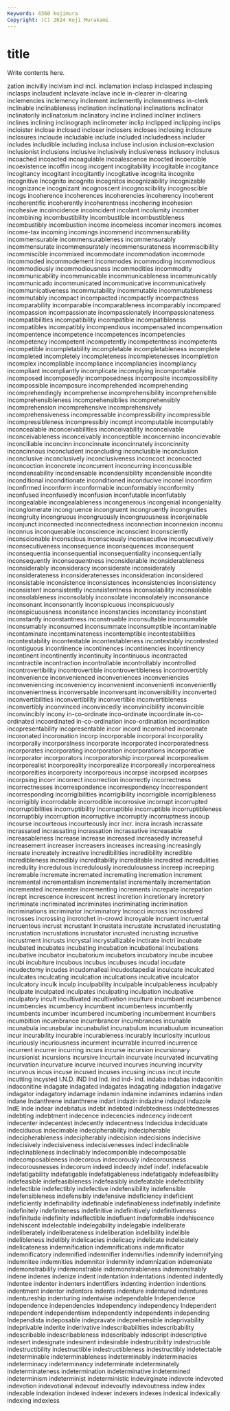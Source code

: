 ```yaml
---
Keywords: 4360 kojimura
Copyright: (C) 2024 Koji Murakami
---
```


# title

Write contents here.



zation
incivilly incivism incl incl. inclamation inclasp inclasped inclasping inclasps inclaudent
inclavate inclave incle in-clearer in-clearing inclemencies inclemency inclement inclemently inclementness
in-clerk inclinable inclinableness inclination inclinational inclinations inclinator inclinatorily inclinatorium inclinatory
incline inclined incliner incliners inclines inclining inclinograph inclinometer inclip inclipped
inclipping inclips incloister inclose inclosed incloser inclosers incloses inclosing inclosure
inclosures incloude includable include included includedness includer includes includible including
inclusa incluse inclusion inclusion-exclusion inclusionist inclusions inclusive inclusively inclusiveness inclusory
inclusus incoached incoacted incoagulable incoalescence incocted incoercible incoexistence incoffin incog
incogent incogitability incogitable incogitance incogitancy incogitant incogitantly incogitative incognita incognite
incognitive Incognito incognito incognitos incognizability incognizable incognizance incognizant incognoscent incognoscibility
incognoscible incogs incoherence incoherences incoherencies incoherency incoherent incoherentific incoherently incoherentness
incohering incohesion incohesive incoincidence incoincident incolant incolumity incomber incombining incombustibility
incombustible incombustibleness incombustibly incombustion income incomeless incomer incomers incomes income-tax
incoming incomings incommend incommensurability incommensurable incommensurableness incommensurably incommensurate incommensurately incommensurateness
incommiscibility incommiscible incommixed incommodate incommodation incommode incommoded incommodement incommodes incommoding
incommodious incommodiously incommodiousness incommodities incommodity incommunicability incommunicable incommunicableness incommunicably incommunicado
incommunicated incommunicative incommunicatively incommunicativeness incommutability incommutable incommutableness incommutably incompact incompacted
incompactly incompactness incomparability incomparable incomparableness incomparably incompared incompassion incompassionate incompassionately
incompassionateness incompatibilities incompatibility incompatible incompatibleness incompatibles incompatibly incompendious incompensated incompensation
incompentence incompetence incompetences incompetencies incompetency incompetent incompetently incompetentness incompetents incompetible
incompletability incompletable incompletableness incomplete incompleted incompletely incompleteness incompletenesses incompletion incomplex
incompliable incompliance incompliancies incompliancy incompliant incompliantly incomplicate incomplying incomportable incomposed
incomposedly incomposedness incomposite incompossibility incompossible incomposure incomprehended incomprehending incomprehendingly incomprehense
incomprehensibility incomprehensible incomprehensibleness incomprehensiblies incomprehensibly incomprehension incomprehensive incomprehensively incomprehensiveness incompressable
incompressibility incompressible incompressibleness incompressibly incompt incomputable incomputably inconcealable inconceivabilities inconceivability
inconceivable inconceivableness inconceivably inconceptible inconcernino inconcievable inconciliable inconcinn inconcinnate inconcinnately
inconcinnity inconcinnous inconcludent inconcluding inconclusible inconclusion inconclusive inconclusively inconclusiveness inconcoct
inconcocted inconcoction inconcrete inconcurrent inconcurring inconcussible incondensability incondensable incondensibility incondensible
incondite inconditional inconditionate inconditioned inconducive inconel inconfirm inconfirmed inconform inconformable
inconformably inconformity inconfused inconfusedly inconfusion inconfutable inconfutably incongealable incongealableness incongenerous
incongenial incongeniality inconglomerate incongruence incongruent incongruently incongruities incongruity incongruous incongruously
incongruousness inconjoinable inconjunct inconnected inconnectedness inconnection inconnexion inconnu inconnus inconquerable
inconscience inconscient inconsciently inconscionable inconscious inconsciously inconsecutive inconsecutively inconsecutiveness inconsequence
inconsequences inconsequent inconsequentia inconsequential inconsequentiality inconsequentially inconsequently inconsequentness inconsiderable inconsiderableness
inconsiderably inconsideracy inconsiderate inconsiderately inconsiderateness inconsideratenesses inconsideration inconsidered inconsistable inconsistence
inconsistences inconsistencies inconsistency inconsistent inconsistently inconsistentness inconsolability inconsolable inconsolableness inconsolably
inconsolate inconsolately inconsonance inconsonant inconsonantly inconspicuous inconspicuously inconspicuousness inconstance inconstancies
inconstancy inconstant inconstantly inconstantness inconstruable inconsultable inconsumable inconsumably inconsumed inconsummate
inconsumptible incontaminable incontaminate incontaminateness incontemptible incontestabilities incontestability incontestable incontestableness incontestably
incontested incontiguous incontinence incontinences incontinencies incontinency incontinent incontinently incontinuity incontinuous
incontracted incontractile incontraction incontrollable incontrollably incontrolled incontrovertibility incontrovertible incontrovertibleness incontrovertibly
inconvenience inconvenienced inconveniences inconveniencies inconveniencing inconveniency inconvenient inconvenienti inconveniently inconvenientness
inconversable inconversant inconversibility inconverted inconvertibilities inconvertibility inconvertible inconvertibleness inconvertibly inconvinced
inconvincedly inconvincibility inconvincible inconvincibly incony in-co-ordinate inco-ordinate incoordinate in-co-ordinated incoordinated
in-co-ordination inco-ordination incoordination incopresentability incopresentable incor incord incornished incoronate incoronated
incoronation incorp incorporable incorporal incorporality incorporally incorporalness incorporate incorporated incorporatedness
incorporates incorporating incorporation incorporations incorporative incorporator incorporators incorporatorship incorporeal incorporealism
incorporealist incorporeality incorporealize incorporeally incorporealness incorporeities incorporeity incorporeous incorpse incorpsed
incorpses incorpsing incorr incorrect incorrection incorrectly incorrectness incorrectnesses incorrespondence incorrespondency
incorrespondent incorresponding incorrigibilities incorrigibility incorrigible incorrigibleness incorrigibly incorrodable incorrodible incorrosive
incorrupt incorrupted incorruptibilities incorruptibility Incorruptible incorruptible incorruptibleness incorruptibly incorruption incorruptive
incorruptly incorruptness incoup incourse incourteous incourteously incr incr. incra incrash
incrassate incrassated incrassating incrassation incrassative increasable increasableness Increase increase increased
increasedly increaseful increasement increaser increasers increases increasing increasingly increate increately
increative incredibilities incredibility incredible incredibleness incredibly increditability increditable incredited incredulities
incredulity incredulous incredulously incredulousness increep increeping incremable incremate incremated incremating
incremation increment incremental incrementalism incrementalist incrementally incrementation incremented incrementer incrementing
increments increpate increpation incrept increscence increscent increst incretion incretionary incretory
incriminate incriminated incriminates incriminating incrimination incriminations incriminator incriminatory Incrocci incross
incrossbred incrosses incrossing incrotchet in-crowd incroyable incruent incruental incruentous incrust
incrustant Incrustata incrustate incrustated incrustating incrustation incrustations incrustator incrusted incrusting
incrustive incrustment incrusts incrystal incrystallizable inctirate inctri incubate incubated incubates
incubating incubation incubational incubations incubative incubator incubatorium incubators incubatory incube
incubee incubi incubiture incubous incubus incubuses incudal incudate incudectomy incudes
incudomalleal incudostapedial inculcate inculcated inculcates inculcating inculcation inculcations inculcative inculcator
inculcatory inculk inculp inculpability inculpable inculpableness inculpably inculpate inculpated inculpates
inculpating inculpation inculpative inculpatory incult incultivated incultivation inculture incumbant incumbence
incumbencies incumbency incumbent incumbentess incumbently incumbents incumber incumbered incumbering incumberment
incumbers incumbition incumbrance incumbrancer incumbrances incunable incunabula incunabular incunabulist incunabulum
incunabuulum incuneation incur incurability incurable incurableness incurably incuriosity incurious incuriously
incuriousness incurment incurrable incurred incurrence incurrent incurrer incurring incurs incurse
incursion incursionary incursionist incursions incursive incurtain incurvate incurvated incurvating incurvation
incurvature incurve incurved incurves incurving incurvity incurvous incus incuse incused
incuses incusing incuss incut incute incutting incysted I.N.D. IND Ind
Ind. ind ind- ind. indaba indabas indaconitin indaconitine indagate indagated
indagates indagating indagation indagative indagator indagatory indamage indamin indamine indamines
indamins indan indane Indanthrene indanthrene indart indazin indazine indazol indazole
IndE inde indear indebitatus indebt indebted indebtedness indebtednesses indebting indebtment
indecence indecencies indecency indecent indecenter indecentest indecently indecentness Indecidua indeciduate
indeciduous indecimable indecipherability indecipherable indecipherableness indecipherably indecision indecisions indecisive indecisively
indecisiveness indecisivenesses indecl indeclinable indeclinableness indeclinably indecomponible indecomposable indecomposableness indecorous
indecorously indecorousness indecorousnesses indecorum indeed indeedy indef indef. indefaceable indefatigability
indefatigable indefatigableness indefatigably indefeasibility indefeasible indefeasibleness indefeasibly indefeatable indefectibility indefectible
indefectibly indefective indefensibility indefensible indefensibleness indefensibly indefensive indeficiency indeficient indeficiently
indefinability indefinable indefinableness indefinably indefinite indefinitely indefiniteness indefinitive indefinitively indefinitiveness
indefinitude indefinity indeflectible indefluent indeformable indehiscence indehiscent indelectable indelegability indelegable
indeliberate indeliberately indeliberateness indeliberation indelibility indelible indelibleness indelibly indelicacies indelicacy
indelicate indelicately indelicateness indemnification indemnifications indemnificator indemnificatory indemnified indemnifier indemnifies
indemnify indemnifying indemnitee indemnities indemnitor indemnity indemnization indemoniate indemonstrability indemonstrable
indemonstrableness indemonstrably indene indenes indenize indent indentation indentations indented indentedly
indentee indenter indenters indentifiers indenting indention indentions indentment indentor indentors
indents indenture indentured indentures indentureship indenturing indentwise independable Independence independence
independencies Independency independency Independent independent independentism independently independents independing Independista
indeposable indepravate indeprehensible indeprivability indeprivable inderite inderivative indescribabilities indescribability indescribable
indescribableness indescribably indescript indescriptive indesert indesignate indesinent indesirable indestrucibility indestrucible
indestructibility indestructible indestructibleness indestructibly indetectable indeterminable indeterminableness indeterminably indeterminacies indeterminacy
indeterminancy indeterminate indeterminately indeterminateness indetermination indeterminative indetermined indeterminism indeterminist indeterministic
indevirginate indevote indevoted indevotion indevotional indevout indevoutly indevoutness indew index
indexable indexation indexed indexer indexers indexes indexical indexically indexing indexless
